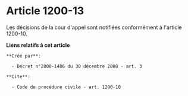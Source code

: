 # Article 1200-13

Les décisions de la cour d'appel sont notifiées conformément à l'article 1200-10.

**Liens relatifs à cet article**

	**Créé par**:

	  - Décret n°2008-1486 du 30 décembre 2008 - art. 3

	**Cite**:

	  - Code de procédure civile - art. 1200-10
